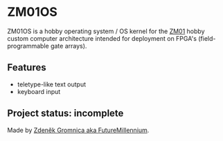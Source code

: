    

ZM01OS
=======

ZM01OS is a hobby operating system / OS kernel for the [ZM01](https://github.com/FutureMillennium/Foxdev) hobby custom computer architecture intended for deployment on FPGA's (field-programmable gate arrays).

Features
---------

- teletype-like text output
- keyboard input


Project status: incomplete
---------------------------

Made by [Zdeněk Gromnica aka FutureMillennium](http://futuremillennium.com/).
